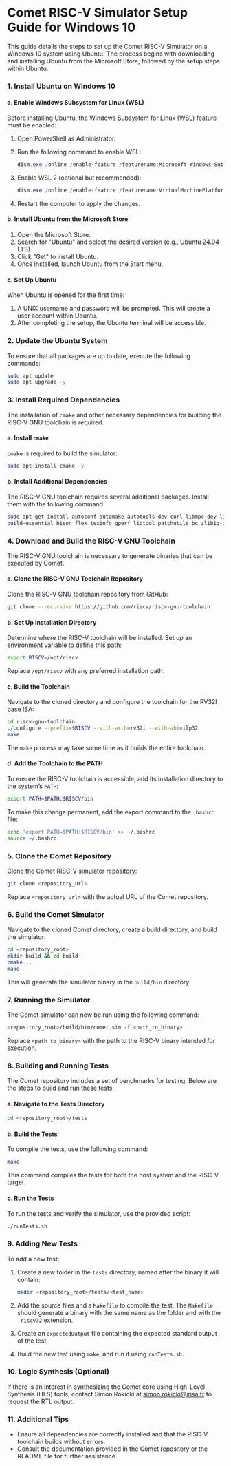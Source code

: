 # Comet RISC-V Simulator Setup Guide for Windows 10

This guide details the steps to set up the Comet RISC-V Simulator on a Windows 10 system using Ubuntu. The process begins with downloading and installing Ubuntu from the Microsoft Store, followed by the setup steps within Ubuntu.

### 1. **Install Ubuntu on Windows 10**

#### a. **Enable Windows Subsystem for Linux (WSL)**

Before installing Ubuntu, the Windows Subsystem for Linux (WSL) feature must be enabled:

1. Open PowerShell as Administrator.
2. Run the following command to enable WSL:

   ```powershell
   dism.exe /online /enable-feature /featurename:Microsoft-Windows-Subsystem-Linux /all /norestart
   ```

3. Enable WSL 2 (optional but recommended):

   ```powershell
   dism.exe /online /enable-feature /featurename:VirtualMachinePlatform /all /norestart
   ```

4. Restart the computer to apply the changes.

#### b. **Install Ubuntu from the Microsoft Store**

1. Open the Microsoft Store.
2. Search for "Ubuntu" and select the desired version (e.g., Ubuntu 24.04 LTS).
3. Click "Get" to install Ubuntu.
4. Once installed, launch Ubuntu from the Start menu.

#### c. **Set Up Ubuntu**

When Ubuntu is opened for the first time:

1. A UNIX username and password will be prompted. This will create a user account within Ubuntu.
2. After completing the setup, the Ubuntu terminal will be accessible.

### 2. **Update the Ubuntu System**

To ensure that all packages are up to date, execute the following commands:

```bash
sudo apt update
sudo apt upgrade -y
```
### 3. **Install Required Dependencies**

The installation of `cmake` and other necessary dependencies for building the RISC-V GNU toolchain is required.

#### a. **Install `cmake`**

`cmake` is required to build the simulator:

```bash
sudo apt install cmake -y
```

#### b. **Install Additional Dependencies**

The RISC-V GNU toolchain requires several additional packages. Install them with the following command:

```bash
sudo apt-get install autoconf automake autotools-dev curl libmpc-dev libmpfr-dev libgmp-dev gawk \
build-essential bison flex texinfo gperf libtool patchutils bc zlib1g-dev libexpat-dev -y
```

### 4. **Download and Build the RISC-V GNU Toolchain**

The RISC-V GNU toolchain is necessary to generate binaries that can be executed by Comet.

#### a. **Clone the RISC-V GNU Toolchain Repository**

Clone the RISC-V GNU toolchain repository from GitHub:

```bash
git clone --recursive https://github.com/riscv/riscv-gnu-toolchain
```

#### b. **Set Up Installation Directory**

Determine where the RISC-V toolchain will be installed. Set up an environment variable to define this path:

```bash
export RISCV=/opt/riscv
```

Replace `/opt/riscv` with any preferred installation path.

#### c. **Build the Toolchain**

Navigate to the cloned directory and configure the toolchain for the RV32I base ISA:

```bash
cd riscv-gnu-toolchain
./configure --prefix=$RISCV --with-arch=rv32i --with-abi=ilp32
make
```

The `make` process may take some time as it builds the entire toolchain.

#### d. **Add the Toolchain to the PATH**

To ensure the RISC-V toolchain is accessible, add its installation directory to the system’s `PATH`:

```bash
export PATH=$PATH:$RISCV/bin
```

To make this change permanent, add the export command to the `.bashrc` file:

```bash
echo 'export PATH=$PATH:$RISCV/bin' >> ~/.bashrc
source ~/.bashrc
```

### 5. **Clone the Comet Repository**

Clone the Comet RISC-V simulator repository:

```bash
git clone <repository_url>
```

Replace `<repository_url>` with the actual URL of the Comet repository.

### 6. **Build the Comet Simulator**

Navigate to the cloned Comet directory, create a build directory, and build the simulator:

```bash
cd <repository_root>
mkdir build && cd build
cmake ..
make
```

This will generate the simulator binary in the `build/bin` directory.

### 7. **Running the Simulator**

The Comet simulator can now be run using the following command:

```bash
<repository_root>/build/bin/comet.sim -f <path_to_binary>
```

Replace `<path_to_binary>` with the path to the RISC-V binary intended for execution.

### 8. **Building and Running Tests**

The Comet repository includes a set of benchmarks for testing. Below are the steps to build and run these tests:

#### a. **Navigate to the Tests Directory**

```bash
cd <repository_root>/tests
```

#### b. **Build the Tests**

To compile the tests, use the following command:

```bash
make
```

This command compiles the tests for both the host system and the RISC-V target.

#### c. **Run the Tests**

To run the tests and verify the simulator, use the provided script:

```bash
./runTests.sh
```

### 9. **Adding New Tests**

To add a new test:

1. Create a new folder in the `tests` directory, named after the binary it will contain:

   ```bash
   mkdir <repository_root>/tests/<test_name>
   ```

2. Add the source files and a `Makefile` to compile the test. The `Makefile` should generate a binary with the same name as the folder and with the `.riscv32` extension.

3. Create an `expectedOutput` file containing the expected standard output of the test.

4. Build the new test using `make`, and run it using `runTests.sh`.

### 10. **Logic Synthesis (Optional)**

If there is an interest in synthesizing the Comet core using High-Level Synthesis (HLS) tools, contact Simon Rokicki at simon.rokicki@irisa.fr to request the RTL output.

### 11. **Additional Tips**

- Ensure all dependencies are correctly installed and that the RISC-V toolchain builds without errors.
- Consult the documentation provided in the Comet repository or the README file for further assistance.

